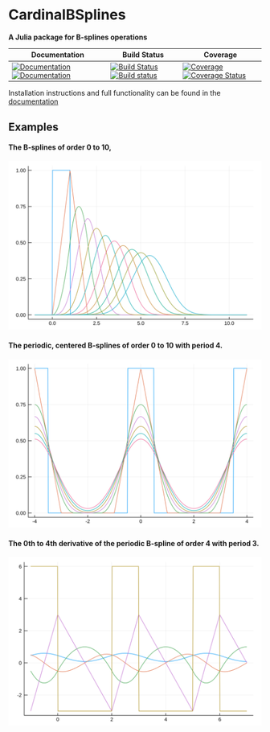  # CardinalBSplines

**A Julia package for B-splines operations**


| **Documentation** | **Build Status** | **Coverage** |
|-------------------|------------------|--------------|
| [![Documentation](https://img.shields.io/badge/docs-stable-blue.svg)](https://FrameFunVC.github.io/CardinalBSplines.jl/stable)  [![Documentation](https://img.shields.io/badge/docs-dev-blue.svg)](https://FrameFunVC.github.io/CardinalBSplines.jl/dev) | [![Build Status](https://travis-ci.org/FrameFunVC/CardinalBSplines.jl.png)](https://travis-ci.org/FrameFunVC/CardinalBSplines.jl) [![Build status](https://ci.appveyor.com/api/projects/status/gh4ka7m9a7qekqu8?svg=true)](https://ci.appveyor.com/project/FrameFunVC/CardinalBSplines-jl) | [![Coverage](https://codecov.io/gh/FrameFunVC/CardinalBSplines.jl/branch/master/graph/badge.svg)](https://codecov.io/gh/FrameFunVC/CardinalBSplines.jl)  [![Coverage Status](https://coveralls.io/repos/github/FrameFunVC/CardinalBSplines.jl/badge.svg)](https://coveralls.io/github/FrameFunVC/CardinalBSplines.jl) |


Installation instructions and full functionality can be found in the [documentation](https://FrameFunVC.github.io/CardinalBSplines.jl/dev)








## Examples  

#### The B-splines of order 0 to 10,

![svg](README_files/README_3_0.svg)

#### The periodic, centered B-splines of order 0 to 10 with period 4.

![svg](README_files/README_7_0.svg)

#### The 0th to 4th derivative of the periodic B-spline of order 4 with period 3.

![svg](README_files/README_11_0.svg)
